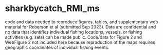 # sharkbycatch_RMI_ms
code and data needed to reproduce figures, tables, and supplementary web material for Roberson et al (submitted Sep 2023). Data are confidential and no data that identifies individual fishing locations, vessels, or fishing activities (e.g. sets) can be made public. Code/data for Figure 2 and WebFigure 2 not included here because reproduction of the maps requires geographic coordinates of individual fishing events. 
